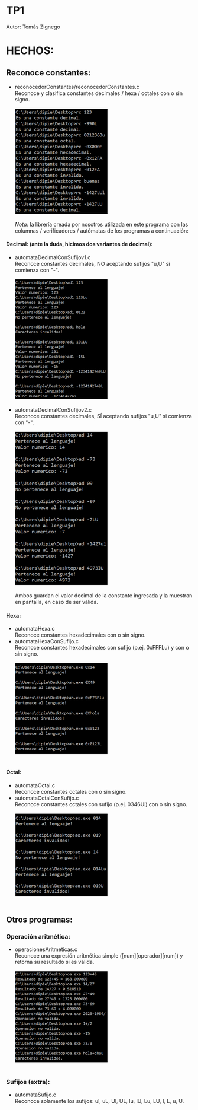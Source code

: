 # TP1
Autor: Tomás Zignego

# HECHOS:

## Reconoce constantes:
- reconocedorConstantes/reconocedorConstantes.c  
  Reconoce y clasifica constantes decimales / hexa / octales con o sin signo.
  <br><br><img src="screenshots/reconocedorConstantes.PNG" width="250"><br><br>
  *Nota:* la librería creada por nosotros utilizada en este programa con las columnas / verificadores / autómatas de los programas a continuación:

#### Decimal: (ante la duda, hicimos dos variantes de decimal):
- automataDecimalConSufijov1.c  
  Reconoce constantes decimales, NO aceptando sufijos "u,U" si comienza con "-".
  <br><br><img src="screenshots/automataDecimal1.PNG" width="250"><br><br>
- automataDecimalConSufijov2.c  
  Reconoce constantes decimales, SÍ aceptando sufijos "u,U" si comienza con "-".
  <br><br><img src="screenshots/automataDecimal2.PNG" width="250"><br><br>
Ambos guardan el valor decimal de la constante ingresada y la muestran en pantalla, en caso de ser válida.

#### Hexa:
- automataHexa.c  
  Reconoce constantes hexadecimales con o sin signo.
- automataHexaConSufijo.c  
  Reconoce constantes hexadecimales con sufijo (p.ej. 0xFFFLu) y con o sin signo.
  <br><br><img src="screenshots/automataHexa.PNG" width="250"><br><br>

#### Octal:
- automataOctal.c  
  Reconoce constantes octales con o sin signo.
- automataOctalConSufijo.c  
  Reconoce constantes octales con sufijo (p.ej. 0346Ul) con o sin signo.
  <br><br><img src="screenshots/automataOctal.PNG" width="250"><br><br>
  
## Otros programas:
  
### Operación aritmética:
- operacionesAritmeticas.c  
  Reconoce una expresión aritmética simple (\[num]\[operador]\[num]) y retorna su resultado si es válida.
  <br><br><img src="screenshots/operacionesAritmeticas.PNG" width="250"><br><br>
  
### Sufijos (extra):
- automataSufijo.c  
  Reconoce solamente los sufijos: ul, uL, Ul, UL, lu, lU, Lu, LU, l, L, u, U.  

